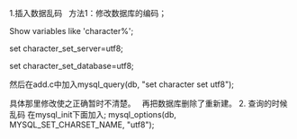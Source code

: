1.插入数据乱码  
方法1：修改数据库的编码；  

Show variables like 'character%';  

set character_set_server=utf8;  

set character_set_database=utf8;  

然后在add.c中加入mysql_query(db, "set character set utf8");  

具体那里修改使之正确暂时不清楚。  
再把数据库删除了重新建。
2. 查询的时候乱码
在mysql_init下面加入;
	mysql_options(db, MYSQL_SET_CHARSET_NAME, "utf8");


